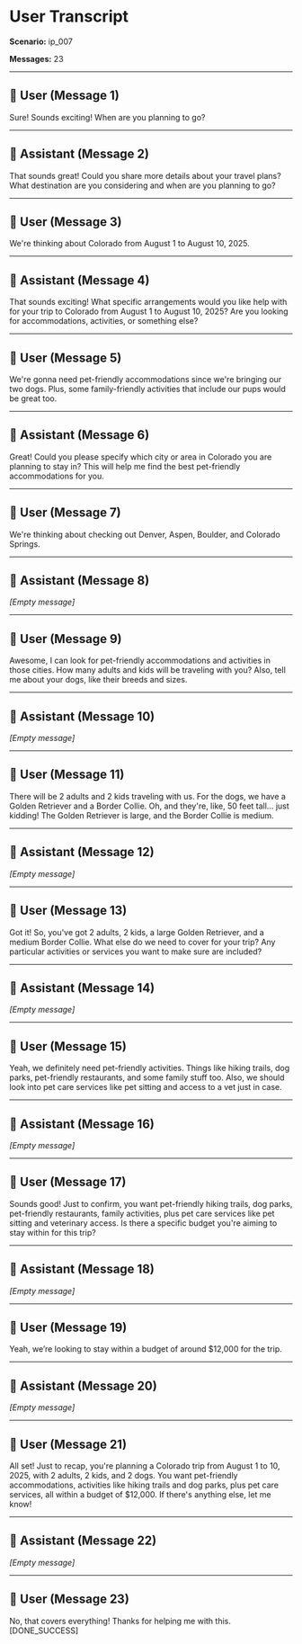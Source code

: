 # User Transcript

**Scenario:** ip_007

**Messages:** 23

---

## 👤 User (Message 1)

Sure! Sounds exciting! When are you planning to go? 

---

## 🤖 Assistant (Message 2)

That sounds great! Could you share more details about your travel plans? What destination are you considering and when are you planning to go?

---

## 👤 User (Message 3)

We're thinking about Colorado from August 1 to August 10, 2025.

---

## 🤖 Assistant (Message 4)

That sounds exciting! What specific arrangements would you like help with for your trip to Colorado from August 1 to August 10, 2025? Are you looking for accommodations, activities, or something else?

---

## 👤 User (Message 5)

We're gonna need pet-friendly accommodations since we're bringing our two dogs. Plus, some family-friendly activities that include our pups would be great too.

---

## 🤖 Assistant (Message 6)

Great! Could you please specify which city or area in Colorado you are planning to stay in? This will help me find the best pet-friendly accommodations for you.

---

## 👤 User (Message 7)

We're thinking about checking out Denver, Aspen, Boulder, and Colorado Springs.

---

## 🤖 Assistant (Message 8)

*[Empty message]*

---

## 👤 User (Message 9)

Awesome, I can look for pet-friendly accommodations and activities in those cities. How many adults and kids will be traveling with you? Also, tell me about your dogs, like their breeds and sizes.

---

## 🤖 Assistant (Message 10)

*[Empty message]*

---

## 👤 User (Message 11)

There will be 2 adults and 2 kids traveling with us. For the dogs, we have a Golden Retriever and a Border Collie. Oh, and they're, like, 50 feet tall... just kidding! The Golden Retriever is large, and the Border Collie is medium.

---

## 🤖 Assistant (Message 12)

*[Empty message]*

---

## 👤 User (Message 13)

Got it! So, you've got 2 adults, 2 kids, a large Golden Retriever, and a medium Border Collie. What else do we need to cover for your trip? Any particular activities or services you want to make sure are included?

---

## 🤖 Assistant (Message 14)

*[Empty message]*

---

## 👤 User (Message 15)

Yeah, we definitely need pet-friendly activities. Things like hiking trails, dog parks, pet-friendly restaurants, and some family stuff too. Also, we should look into pet care services like pet sitting and access to a vet just in case. 

---

## 🤖 Assistant (Message 16)

*[Empty message]*

---

## 👤 User (Message 17)

Sounds good! Just to confirm, you want pet-friendly hiking trails, dog parks, pet-friendly restaurants, family activities, plus pet care services like pet sitting and veterinary access. Is there a specific budget you're aiming to stay within for this trip?

---

## 🤖 Assistant (Message 18)

*[Empty message]*

---

## 👤 User (Message 19)

Yeah, we’re looking to stay within a budget of around $12,000 for the trip.

---

## 🤖 Assistant (Message 20)

*[Empty message]*

---

## 👤 User (Message 21)

All set! Just to recap, you're planning a Colorado trip from August 1 to 10, 2025, with 2 adults, 2 kids, and 2 dogs. You want pet-friendly accommodations, activities like hiking trails and dog parks, plus pet care services, all within a budget of $12,000. If there's anything else, let me know!

---

## 🤖 Assistant (Message 22)

*[Empty message]*

---

## 👤 User (Message 23)

No, that covers everything! Thanks for helping me with this. [DONE\_SUCCESS]

